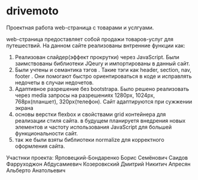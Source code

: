 # drivemoto
Проектная работа web-страница с товарами и услгуами.

web-страница предоставляет собой продажи товаров-услуг для путешествий. На данном сайте реализованы внтренние функции как:
1) Реализован слайдер(эффект прокрутки) через JavaScript. Были заимствованы библиотеки JQeury и импортированы в данный сайт.
2) Были учтены и семантика тэгов . Такие тэги как header, section, nav, footer . Они помогают быстро ориентироваться в коде и исправлять недочеты в случаи недочетов.
3) Адаптивное разрешение без bootstrapa. Было решено реализовать через media запросы на разрешениях 1280px, 1024px, 768px(планшет), 320px(телефон). Сайт адаптируются при сужжении экрана
4) основы верстки flexbox и свойствами grid контейнера для реализации стиля сайта.
в будущем планируетя внедрения новых элементов и частоту использования JavaScript для большей функциональности сайт.
5) так же были взяты библиотеки normalize для корректного оформления сайта.



Участнки проекта:
Ярповецкий-Бондаренко Борис Семёнович
Саидов Фарруходжон Абдусамиевич
Козеровкский Дмитрий Никитич
Апресян Альберто Анатольевич
